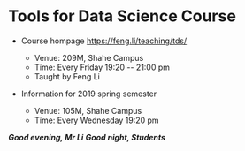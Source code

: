 # Tools for Data Science Course

- Course hompage
  https://feng.li/teaching/tds/


    - Venue: 209M, Shahe Campus
    - Time: Every Friday 19:20 -- 21:00 pm
    - Taught by Feng Li

- Information for 2019 spring semester

    - Venue: 105M, Shahe Campus
    - Time: Every Wednesday 19:20 pm


***Good evening, Mr Li***
***Good night, Students***
